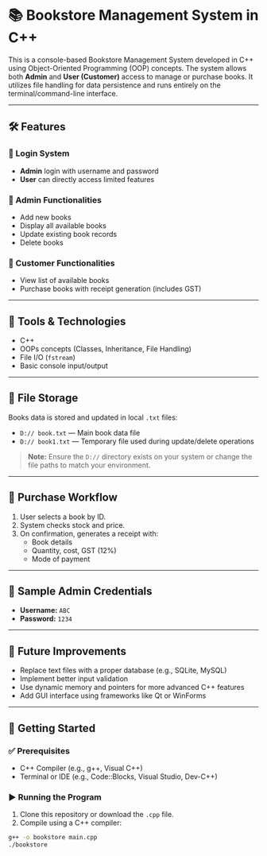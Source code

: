 # 📚 Bookstore Management System in C++

This is a console-based Bookstore Management System developed in C++ using Object-Oriented Programming (OOP) concepts. The system allows both **Admin** and **User (Customer)** access to manage or purchase books. It utilizes file handling for data persistence and runs entirely on the terminal/command-line interface.

---

## 🛠️ Features

### 🔐 Login System
- **Admin** login with username and password
- **User** can directly access limited features

### 👤 Admin Functionalities
- Add new books
- Display all available books
- Update existing book records
- Delete books

### 👥 Customer Functionalities
- View list of available books
- Purchase books with receipt generation (includes GST)
  
---

## 🧰 Tools & Technologies
- C++
- OOPs concepts (Classes, Inheritance, File Handling)
- File I/O (`fstream`)
- Basic console input/output

---

## 💾 File Storage
Books data is stored and updated in local `.txt` files:
- `D:// book.txt` — Main book data file
- `D:// book1.txt` — Temporary file used during update/delete operations

> **Note:** Ensure the `D://` directory exists on your system or change the file paths to match your environment.

---

## 🔄 Purchase Workflow
1. User selects a book by ID.
2. System checks stock and price.
3. On confirmation, generates a receipt with:
   - Book details
   - Quantity, cost, GST (12%)
   - Mode of payment

---

## 🧪 Sample Admin Credentials
- **Username:** `ABC`
- **Password:** `1234`

---

## 🔄 Future Improvements
- Replace text files with a proper database (e.g., SQLite, MySQL)
- Implement better input validation
- Use dynamic memory and pointers for more advanced C++ features
- Add GUI interface using frameworks like Qt or WinForms

---

## 🏁 Getting Started

### ✅ Prerequisites
- C++ Compiler (e.g., g++, Visual C++)
- Terminal or IDE (e.g., Code::Blocks, Visual Studio, Dev-C++)

### ▶️ Running the Program
1. Clone this repository or download the `.cpp` file.
2. Compile using a C++ compiler:

```bash
g++ -o bookstore main.cpp
./bookstore
